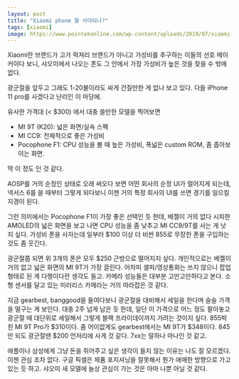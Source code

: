 ```yaml
---
layout: post
title: "Xiaomi phone 뭘 사야되나?"
tags: [xiaomi]
image: https://www.pointekonline.com/wp-content/uploads/2019/07/xiaomi-mi-9.png
---
```


Xiaomi란 브랜드가 고가 럭져리 브랜드가 아니고 가성비를 추구하는 이들의 선호 메이커이다 보니, 샤오미에서 나오는 폰도 그 안에서 가장 가성비가 높은 것을 찾을 수 밖에 없다.

광군절을 앞두고 그래도 1-20불이라도 싸게 건질만한 게 없나 보고 있다. 다들 iPhone 11 pro를 사겠다고 난리인 이 마당에. 

유사한 가격대 (< $300) 에서 대충 쓸만한 모델을 찍어보면 
- MI 9T (K20): 넓은 화면/실속 스펙
- MI CC9: 전체적으로 좋은 가성비
- Pocophone F1: CPU 성능을 볼 때 높은 가성비, 폭넓은 custom ROM, 좀 좁아보이는 화면.

딱 이 정도 인 것 같다. 

AOSP를 거의 순정인 상태로 오래 써오다 보면 어떤 회사의 순정 UI가 멀어지게 되는데, 넥서스 6를 쓸 때부터 그렇게 되다보니 이젠 거의 특정 회사의 UI를 쓰면 경기를 일으킬 지경이 된다. 

그런 의미에서는 Pocophone F1이 가장 좋은 선택인 듯 한데, 베젤이 거의 없다 시피한 AMOLED의 넓은 화면을 보고 나면 CPU 성능을 좀 낮추고 MI CC9/9T를 사는 게 낫지 싶다. 가성비 폰을 사자는데 일부러 $100 이상 더 비싼 855로 무장한 폰을 구입하는 것도 좀 웃긴다. 

광군절쯤 되면 위 3개의 폰은 모두 $250 근방으로 떨어지지 싶다. 개인적으로는 베젤이 거의 없고 넓은 화면의 MI 9T가 가장 끌린다. 어차피 셀피/영상통화는 쓰지 않으니 팝업 형태로 된 게 다행이다란 생각도 들고. 카메라 성능들은 대부분 고만고만하다고 본다. 소형 센서를 달고 있는 미러리스 카메라는 거의 따라잡은 것 같다. 

지금 gearbest, banggood을 들여다보니 광군절을 대비해서 세일을 한다며 슬슬 가격을 떨구는 게 보인다. 대충 2주 넘게 남은 듯 한데, 일단 이 가격으로 어느 정도 팔아놓고 광군절 때 대단위로 세일해서 그렇게 블랙 프라이데이까지 가려는 것이지 싶다. 855박힌 MI 9T Pro가 $310이다. 좀 어이없게도 gearbest에서는 MI 9T가 $348이다. 845만 되도 광군절땐 $200 언저리에 사게 것 같다. 7xx는 말하나 마나인 것 같고. 

애플이나 삼성에게 그냥 돈을 쥐어주고 싶은 생각이 들지 않는 이유는 나도 잘 모르겠다. 이젠 관심 조차 없다. 구글 픽셀은 제품 포지셔닝을 잘못해서 뭔가 애매한 방향으로 가고 있는 듯 하고. 샤오미 새 모델에 늘상 관심이 가는 것은 아마 나뿐 아닐 것 같다. 